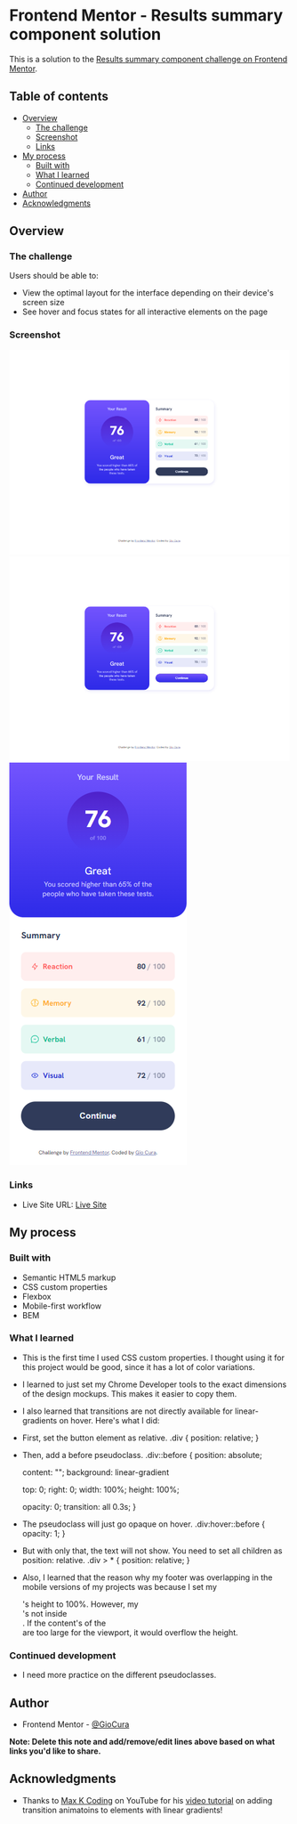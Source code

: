 # Frontend Mentor - Results summary component solution

This is a solution to the [Results summary component challenge on Frontend Mentor](https://www.frontendmentor.io/challenges/results-summary-component-CE_K6s0maV).

## Table of contents

- [Overview](#overview)
  - [The challenge](#the-challenge)
  - [Screenshot](#screenshot)
  - [Links](#links)
- [My process](#my-process)
  - [Built with](#built-with)
  - [What I learned](#what-i-learned)
  - [Continued development](#continued-development)
- [Author](#author)
- [Acknowledgments](#acknowledgments)

## Overview

### The challenge

Users should be able to:

- View the optimal layout for the interface depending on their device's screen size
- See hover and focus states for all interactive elements on the page

### Screenshot

![Desktop](assets/images/screenshot-desktop.png)
![Desktop in Active State](assets/images/screenshot-desktop-active.png)
![Mobile](assets/images/screenshot-mobile.png)

### Links

- Live Site URL: [Live Site](https://gc9-resultssummary.netlify.app)

## My process

### Built with

- Semantic HTML5 markup
- CSS custom properties
- Flexbox
- Mobile-first workflow
- BEM

### What I learned

- This is the first time I used CSS custom properties. I thought using it for this project would be good, since it has a lot of color variations.

- I learned to just set my Chrome Developer tools to the exact dimensions of the design mockups. This makes it easier to copy them.

- I also learned that transitions are not directly available for linear-gradients on hover. Here's what I did:

- First, set the button element as relative.
  .div {
  position: relative;
  }

- Then, add a before pseudoclass.
  .div::before {
  position: absolute;

  content: "";
  background: linear-gradient

  top: 0;
  right: 0;
  width: 100%;
  height: 100%;

  opacity: 0;
  transition: all 0.3s;
  }

- The pseudoclass will just go opaque on hover.
  .div:hover::before {
  opacity: 1;
  }

- But with only that, the text will not show. You need to set all children as position: relative.
  .div > \* {
  position: relative;
  }

- Also, I learned that the reason why my footer was overlapping in the mobile versions of my projects was because I set my <main>'s height to 100%. However, my <footer>'s not inside <main>. If the content's of the <main> are too large for the viewport, it would overflow the height.

### Continued development

- I need more practice on the different pseudoclasses.

## Author

- Frontend Mentor - [@GioCura](https://www.frontendmentor.io/profile/GioCura)

**Note: Delete this note and add/remove/edit lines above based on what links you'd like to share.**

## Acknowledgments

- Thanks to [Max K Coding](https://www.youtube.com/@maxkcoding3887) on YouTube for his [video tutorial](https://www.youtube.com/watch?v=p6aa6M8mbsY) on adding transition animatoins to elements with linear gradients!
